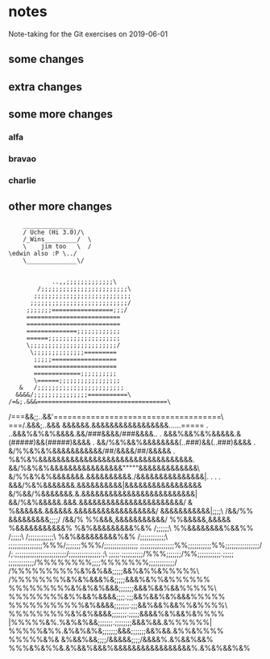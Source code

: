 # notes
Note-taking for the Git exercises on 2019-06-01
## some changes
## extra changes
## some more changes
### alfa
### bravao
### charlie
## other more changes

        ______________
        / Uche (Hi 3.0)/\
        /_Wins_________/  \
        \    jim too   \  /
	\edwin also :P \../
        \______________\/


                ..,,;;;;;;;;;;;;;\ 
            /;;;;;;;;;;;;;;;;;;;;;;;;\ 
           ;;;;;;;;;;;;;;;;;;;;;;;;;;; 
          ;;;;;;;;;;;;;;;;;;;;;;;;;;;/ 
         ;;;;;;;=================;;;/ 
         ========================== 
         ========================== 
         ==============;;;;;;;;;;;; 
         ======;;;;;;;;;;;;;;;;;;;; 
         \;;;;;;;;;;;;;;;;;;;;;;;;/ 
          \;;;;;;;;;;;;;;========= 
           ;;;;;================== 
           ======================= 
           =============;;;;;;;;;; 
           \======;;;;;;;;;;;;;;;;; 
       &   /;;;;;;;;;;;;;;;;;;;;;;;; 
      &&&&/;;;;;;;;;;;;;;;===========\ 
    /=&;.&&&====================================\ 
 /===&&;;..&&'====================================\ 
===/.&&&;..&&& &&&&&&.&&&&&&&&&&&&&&&&&......\=====        . 
     ..&&&%&%&%&&&&.&&/###\&&&&/###\&&&&..             . 
     &&&%&&%&%&&&&&.&(#####)&&(#####)&&&&            . 
    &&/%&%&&%&&&&&&&&(..###)&&(..###)&&&&          . 
   &/%%&%&%&&&&&&&&&&&\/##/&&&&\/##/&&&&&      . 
     %&%&%&&&&&&&&&&&&&&&&&&&&&&&&&&&&&&&&&&\. 
    &&/%&%&%&&&&&&&&&&&&&&&&"""""&&&&&&&&&&&&&\ 
   &/%%&%&%&&&&&&&.&&&&&&&&&&\./&&&&&&&&&&&&&&&|.  .  .  . 
     &&&/%&%&&&&&&&.&&&&&&&&&&|&&&&&&&&&&&&&&&&& 
     &/%&&/%&&&&&&&.&.&&&&&&&&&&&&&&&&&&&&&&&&&| 
       &&/%&%&&&&&.&&&.&&&&&&&&&&&&&&&&&&&&&&&/ 
       &  %&&&&&&.&&&&&&.&&&&&&&&&&&&&&&&&&/ 
            \&&&&&&&&&&&|;;\;;\   /&&/%% 
                &&&&&&&&&\;;;;/  /&&/% 
                  %%&&&,&&&&&&&&&&&/ 
                   %%&&&&&,&&&&& 
                   %&&&&&&&&&&&% 
                  %&%&&&&&&&&&%&% 
   /;;;;;;\       %%&&&&&&&&%&&%%        /;;;;;\ 
 /;;;;;;;;;;;;\   %&%&&&&&&&&&%&%   /;;;;;;;;;;;;\ 
 ;;;;;;;;;;;;;;;;\%%%/;;;;;;;\%%%/;;;;;;;;;;;;;;;; 
 \;;;;;;;;;;;;;;;;%%;;;;;;;;;;;%%;;;;;;;;;;;;;;;;/ 
  /;.;;;;;;;;;;;;;;;\;;;;;;;;;/;;;;;;;;;;;;;;;.;\ 
 ;;;;;.;;;;;;;;;;/%%%\;;;;;;;/%%\;;;;;;;;;;;.;;;;; 
  \;;;;;;;;;;;;/%%%%%%%%;;;;%%%%%%%\;;;;;;;;;;;;/ 
      /%%%%%%%%%%&%&%&&;;;;;&&%&%%&%%%%%\ 
     /%%%%%%%%&%&%&&&%&;;;;;&&&%&%%&%%%%%% 
    %%%%%%%%%&%&%&%&&&;;;;;;;&&&%&&%&&%%%%%\ 
   %%%%%%%%&%%&&%&&&&;;;;.;;;&&%&&%&%&&&%%%%% 
  %%%%%%%%%%%&%&&&&;;;;;;;.;;;&&%&&%&&%%&%%%%\ 
 %%%%%%%%%&%&%&&&&;;;;;;;.;;;;;&&&&%&%&&%&%%%% 
|%%%%%&%.%&%&%&&;;;;;;;.;;;;;;;;&&&%&&.&%%%%%%| 
%%%%%&%%.&%&%&%&;;;;;;;&&&;;;;;;;&&%&&.&%%&%%%% 
%%%%%&%& &%&&%&&\;;;;/&&&&&\;;;;/&&&&%.&%&&%&&% 
%%%&%&%%&.&%&&%&&&%&&&&&&&&&&&&&&&&&%.&%&%&&%&%